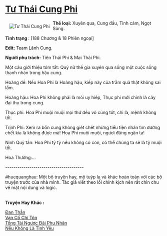 <a href="https://utruyen.com/tu-thai-cung-phi/17611/" title="Tư Thái Cung Phi"><h1>Tư Thái Cung Phi</h1></a><div style="display:table"><img align="right" style="float: left; padding: 10px;" src="https://utruyen.com/images/story/200x260/tu-thai-cung-phi.jpg" alt="Tư Thái Cung Phi"><b>Thể loại:</b> Xuyên qua, Cung đấu, Tình cảm, Ngọt Sủng. <p></p><b>Tình trạng </b>: [188 Chương & 18 Phiên ngoại]<p></p><b>Edit:</b> Team Lãnh Cung.<p></p><b>Người phụ trách:</b> Tiên Thái Phi & Mai Thái Phi. <p></p>Một câu giới thiệu tóm tắt: Quý nữ thế gia xuyên qua sống một cuộc sống thanh nhàn trong hậu cung.<p></p>Hoàng đế: Nếu Hoa Phi là Hoàng hậu, kiếp này của trẫm quả thật không sai lầm.<p></p>Hoàng hậu: Hoa Phi không phải là mối uy hiếp, Thục phi mới chính là cây đại thụ trong cung.<p></p>Thục phi: Hoa Phi muội muội mọi thứ đều vô cùng tốt, chỉ là, mệnh không tốt.<p></p>Trịnh Phi: Xem ra bổn cung không giết chết những tiểu tiện nhân tìm đường chết kia là không được mà! Hoa Phi muội muội, ngươi đừng ngăn ta!<p></p>Ninh Quý tần: Hoa Phi tỷ tỷ nếu không có con, có thể chúng ta sẽ là tỷ muội tốt.<p></p>Hoa Thường:...<p></p>---------------------------------------<p></p>#huequanghau: Một bộ truyện hay, mô tuýp lạ và khác hoàn toàn với các bộ truyện trước của nhà mình. Tác giả viết theo lối chính kịch nên rất chỉn chu về mặt nội dung và logic.</div><p><br><b>Truyện Hay Khác :</b></p><a href="https://utruyen.com/dan-than/540/" alt="Đan Thần">Đan Thần</a><br/><a href="https://truyenhot2019.blogspot.com/2019/12/van-co-chi-ton.html" alt="Vạn Cổ Chí Tôn">Vạn Cổ Chí Tôn</a><br/><a href="https://github.com/quanluxury/truyenhot/tree/master/truyenhay/15804/" alt="Tổng Tài Ngược Đãi Phu Nhân">Tổng Tài Ngược Đãi Phu Nhân</a><br/><a href="https://github.com/quanluxury/truyenhot/tree/master/truyenhay/443/" alt="Nếu Không Là Tình Yêu">Nếu Không Là Tình Yêu</a><br/>